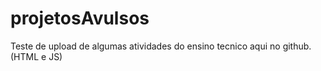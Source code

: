 # projetosAvulsos
Teste de upload de algumas atividades do ensino tecnico aqui no github. (HTML e JS)
